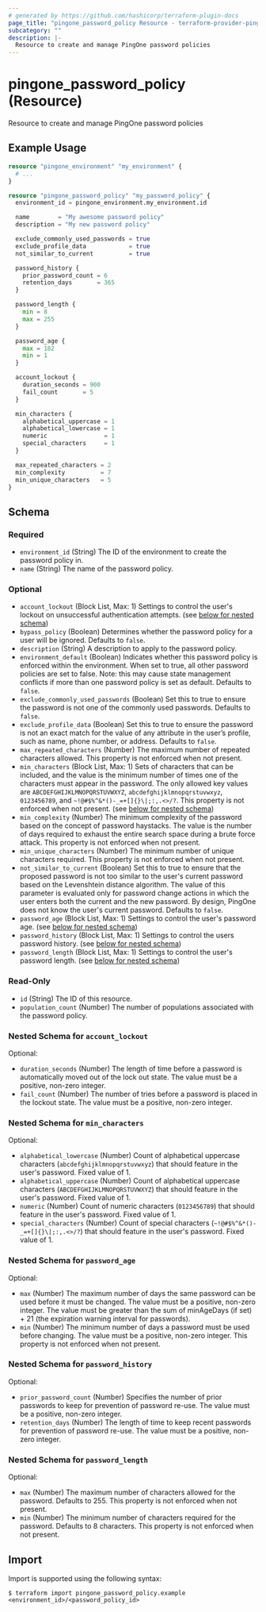 ```yaml
---
# generated by https://github.com/hashicorp/terraform-plugin-docs
page_title: "pingone_password_policy Resource - terraform-provider-pingone"
subcategory: ""
description: |-
  Resource to create and manage PingOne password policies
---
```


# pingone_password_policy (Resource)

Resource to create and manage PingOne password policies

## Example Usage

```terraform
resource "pingone_environment" "my_environment" {
  # ...
}

resource "pingone_password_policy" "my_password_policy" {
  environment_id = pingone_environment.my_environment.id

  name        = "My awesome password policy"
  description = "My new password policy"

  exclude_commonly_used_passwords = true
  exclude_profile_data            = true
  not_similar_to_current          = true

  password_history {
    prior_password_count = 6
    retention_days       = 365
  }

  password_length {
    min = 8
    max = 255
  }

  password_age {
    max = 182
    min = 1
  }

  account_lockout {
    duration_seconds = 900
    fail_count       = 5
  }

  min_characters {
    alphabetical_uppercase = 1
    alphabetical_lowercase = 1
    numeric                = 1
    special_characters     = 1
  }

  max_repeated_characters = 2
  min_complexity          = 7
  min_unique_characters   = 5
}
```

<!-- schema generated by tfplugindocs -->
## Schema

### Required

- `environment_id` (String) The ID of the environment to create the password policy in.
- `name` (String) The name of the password policy.

### Optional

- `account_lockout` (Block List, Max: 1) Settings to control the user's lockout on unsuccessful authentication attempts. (see [below for nested schema](#nestedblock--account_lockout))
- `bypass_policy` (Boolean) Determines whether the password policy for a user will be ignored. Defaults to `false`.
- `description` (String) A description to apply to the password policy.
- `environment_default` (Boolean) Indicates whether this password policy is enforced within the environment. When set to true, all other password policies are set to false. Note: this may cause state management conflicts if more than one password policy is set as default. Defaults to `false`.
- `exclude_commonly_used_passwords` (Boolean) Set this to true to ensure the password is not one of the commonly used passwords. Defaults to `false`.
- `exclude_profile_data` (Boolean) Set this to true to ensure the password is not an exact match for the value of any attribute in the user’s profile, such as name, phone number, or address. Defaults to `false`.
- `max_repeated_characters` (Number) The maximum number of repeated characters allowed. This property is not enforced when not present.
- `min_characters` (Block List, Max: 1) Sets of characters that can be included, and the value is the minimum number of times one of the characters must appear in the password. The only allowed key values are `ABCDEFGHIJKLMNOPQRSTUVWXYZ`, `abcdefghijklmnopqrstuvwxyz`, `0123456789`, and `~!@#$%^&*()-_=+[]{}\|;:,.<>/?`. This property is not enforced when not present. (see [below for nested schema](#nestedblock--min_characters))
- `min_complexity` (Number) The minimum complexity of the password based on the concept of password haystacks. The value is the number of days required to exhaust the entire search space during a brute force attack. This property is not enforced when not present.
- `min_unique_characters` (Number) The minimum number of unique characters required. This property is not enforced when not present.
- `not_similar_to_current` (Boolean) Set this to true to ensure that the proposed password is not too similar to the user's current password based on the Levenshtein distance algorithm. The value of this parameter is evaluated only for password change actions in which the user enters both the current and the new password. By design, PingOne does not know the user's current password. Defaults to `false`.
- `password_age` (Block List, Max: 1) Settings to control the user's password age. (see [below for nested schema](#nestedblock--password_age))
- `password_history` (Block List, Max: 1) Settings to control the users password history. (see [below for nested schema](#nestedblock--password_history))
- `password_length` (Block List, Max: 1) Settings to control the user's password length. (see [below for nested schema](#nestedblock--password_length))

### Read-Only

- `id` (String) The ID of this resource.
- `population_count` (Number) The number of populations associated with the password policy.

<a id="nestedblock--account_lockout"></a>
### Nested Schema for `account_lockout`

Optional:

- `duration_seconds` (Number) The length of time before a password is automatically moved out of the lock out state. The value must be a positive, non-zero integer.
- `fail_count` (Number) The number of tries before a password is placed in the lockout state. The value must be a positive, non-zero integer.


<a id="nestedblock--min_characters"></a>
### Nested Schema for `min_characters`

Optional:

- `alphabetical_lowercase` (Number) Count of alphabetical uppercase characters (`abcdefghijklmnopqrstuvwxyz`) that should feature in the user's password.  Fixed value of 1.
- `alphabetical_uppercase` (Number) Count of alphabetical uppercase characters (`ABCDEFGHIJKLMNOPQRSTUVWXYZ`) that should feature in the user's password.  Fixed value of 1.
- `numeric` (Number) Count of numeric characters (`0123456789`) that should feature in the user's password.  Fixed value of 1.
- `special_characters` (Number) Count of special characters (`~!@#$%^&*()-_=+[]{}\|;:,.<>/?`) that should feature in the user's password.  Fixed value of 1.


<a id="nestedblock--password_age"></a>
### Nested Schema for `password_age`

Optional:

- `max` (Number) The maximum number of days the same password can be used before it must be changed. The value must be a positive, non-zero integer.  The value must be greater than the sum of minAgeDays (if set) + 21 (the expiration warning interval for passwords).
- `min` (Number) The minimum number of days a password must be used before changing. The value must be a positive, non-zero integer. This property is not enforced when not present.


<a id="nestedblock--password_history"></a>
### Nested Schema for `password_history`

Optional:

- `prior_password_count` (Number) Specifies the number of prior passwords to keep for prevention of password re-use. The value must be a positive, non-zero integer.
- `retention_days` (Number) The length of time to keep recent passwords for prevention of password re-use. The value must be a positive, non-zero integer.


<a id="nestedblock--password_length"></a>
### Nested Schema for `password_length`

Optional:

- `max` (Number) The maximum number of characters allowed for the password. Defaults to 255. This property is not enforced when not present.
- `min` (Number) The minimum number of characters required for the password. Defaults to 8 characters. This property is not enforced when not present.

## Import

Import is supported using the following syntax:

```shell
$ terraform import pingone_password_policy.example <environment_id>/<password_policy_id>
```
